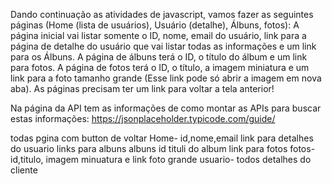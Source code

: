 Dando continuação as atividades de javascript, vamos fazer as seguintes páginas (Home (lista de usuários), Usuário (detalhe), Álbuns, fotos):
A página inicial vai listar somente o ID, nome, email do usuário, link para a página de detalhe do usuário que vai listar todas as informações e um link para os Álbuns.
A página de álbuns terá o ID, o título do álbum e um link para fotos.
A página de fotos terá o ID, o título, a imagem miniatura e um link para a foto tamanho grande (Esse link pode só abrir a imagem em nova aba).
As páginas precisam ter um link para voltar a tela anterior!


Na página da API tem as informações de como montar as APIs para buscar estas informações:
https://jsonplaceholder.typicode.com/guide/

todas pgina com button de voltar
Home- id,nome,email link para detalhes do usuario links para albuns
albuns id tituli do album link para fotos
fotos- id,titulo, imagem minuatura e link foto grande 
usuario- todos detalhes do cliente